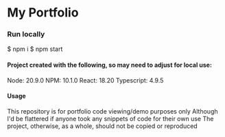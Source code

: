 # My Portfolio

### Run locally
$ npm i
$ npm start

#### Project created with the following, so may need to adjust for local use:
Node: 20.9.0
NPM: 10.1.0
React: 18.20
Typescript: 4.9.5


#### Usage
This repository is for portfolio code viewing/demo purposes only
Although I'd be flattered if anyone took any snippets of code for their own use
The project, otherwise, as a whole, should not be copied or reproduced